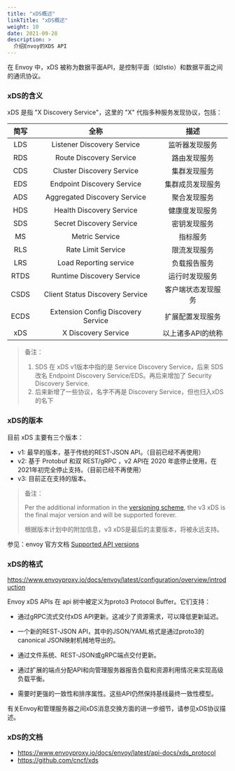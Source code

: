 ```yaml
---
title: "xDS概述"
linkTitle: "xDS概述"
weight: 10
date: 2021-09-28
description: >
  介绍Envoy的XDS API
---
```


在 Envoy 中，xDS 被称为数据平面API，是控制平面（如Istio）和数据平面之间的通讯协议。

### xDS的含义

xDS 是指 "X Discovery Service"，这里的 "X" 代指多种服务发现协议，包括：

| 简写 |                全称                |        描述        |
| :--: | :--------------------------------: | :----------------: |
| LDS  |     Listener Discovery Service     |   监听器发现服务   |
| RDS  |      Route Discovery Service       |    路由发现服务    |
| CDS  |     Cluster Discovery Service      |    集群发现服务    |
| EDS  |     Endpoint Discovery Service     |  集群成员发现服务  |
| ADS  |    Aggregated Discovery Service    |    聚合发现服务    |
| HDS  |      Health Discovery Service      |   健康度发现服务   |
| SDS  |      Secret Discovery Service      |    密钥发现服务    |
|  MS  |           Metric Service           |      指标服务      |
| RLS  |         Rate Limit Service         |    限流发现服务    |
| LRS  |       Load Reporting service       |    负载报告服务    |
| RTDS |     Runtime Discovery Service      |   运行时发现服务   |
| CSDS |  Client Status Discovery Service   | 客户端状态发现服务 |
| ECDS | Extension Config Discovery Service |  扩展配置发现服务  |
| xDS  |        X Discovery Service         | 以上诸多API的统称  |

> 备注：
>
> 1. SDS 在 xDS v1版本中指的是 Service Discovery Service，后来 SDS 改名 Endpoint Discovery Service/EDS。再后来增加了 Security Discovery Service.
> 2. 后来新增了一些协议，名字不再是 Discovery Service，但也归入xDS的名下

### xDS的版本

目前 xDS 主要有三个版本：

- v1: 最早的版本，基于传统的REST-JSON API。（目前已经不再使用）
- v2: 基于 Protobuf 和双 REST/gRPC ，v2 API在 2020 年底停止使用，在2021年初完全停止支持。（目前已经不再使用）
- v3: 目前正在支持的版本。

> 备注： 
>
> Per the additional information in the [versioning scheme](https://github.com/envoyproxy/envoy/blob/51825f04ad641bd6c7c8afd5a316260ef98bf223/api/API_VERSIONING.md#api-lifecycle), the v3 xDS is the final major version and will be supported forever.
>
> 根据版本计划中的附加信息，v3 xDS是最后的主要版本，将被永远支持。

参见：envoy 官方文档 [Supported API versions](https://www.envoyproxy.io/docs/envoy/latest/api/api_supported_versions)

### xDS的格式

https://www.envoyproxy.io/docs/envoy/latest/configuration/overview/introduction

Envoy xDS APIs 在 api 树中被定义为proto3 Protocol Buffer。它们支持：

- 通过gRPC流式交付xDS API更新。这减少了资源需求，可以降低更新延迟。

- 一个新的REST-JSON API，其中的JSON/YAML格式是通过proto3的canonical JSON映射机械地导出的。

- 通过文件系统、REST-JSON或gRPC端点交付更新。

- 通过扩展的端点分配API和向管理服务器报告负载和资源利用情况来实现高级负载平衡。

- 需要时更强的一致性和排序属性。这些API仍然保持基线最终一致性模型。

有关Envoy和管理服务器之间xDS消息交换方面的进一步细节，请参见xDS协议描述。

### xDS的文档

- https://www.envoyproxy.io/docs/envoy/latest/api-docs/xds_protocol
- https://github.com/cncf/xds


